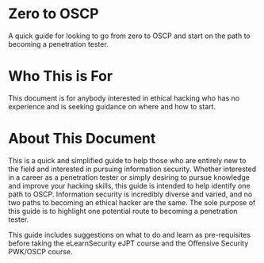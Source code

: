 # Zero to OSCP
A quick guide for looking to go from zero to OSCP and start on the path to becoming a penetration tester. 

# Who This is For
This document is for anybody interested in ethical hacking who has no experience and is seeking guidance on where and how to start. 

# About This Document
This is a quick and simplified guide to help those who are entirely new to the field and interested in pursuing information security. Whether interested in a career as a penetration tester or simply desiring to pursue knowledge and improve your hacking skills, this guide is intended to help identify one path to OSCP. Information security is incredibly diverse and varied, and no two paths to becoming an ethical hacker are the same. The sole purpose of this guide is to highlight one potential route to becoming a penetration tester. 

This guide includes suggestions on what to do and learn as pre-requisites before taking the eLearnSecurity eJPT course and the Offensive Security PWK/OSCP course. 
